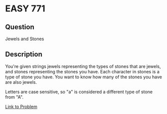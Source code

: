 # EASY 771

## Question
Jewels and Stones

## Description
You're given strings jewels representing the types of stones that are jewels, and stones representing the stones you have. Each character in stones is a type of stone you have. You want to know how many of the stones you have are also jewels.

Letters are case sensitive, so "a" is considered a different type of stone from "A".

[Link to Problem](https://leetcode.com/problems/jewels-and-stones/)
